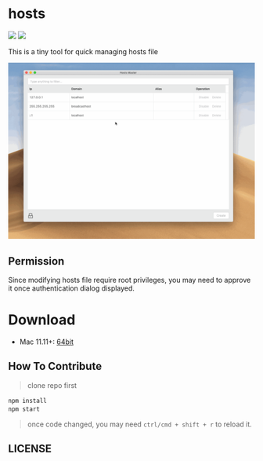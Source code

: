 # hosts

![](https://img.shields.io/badge/hosts-3.0.0-blue.svg)
![][david-url]

This is a tiny tool for quick managing hosts file

![](./docs/img/preview.gif)

## Permission

Since modifying hosts file require root privileges, you may need to approve it once authentication dialog displayed.

# Download

- Mac 11.11+: [64bit](https://github.com/leftstick/hosts-high/releases/download/3.0.0/hostmaster-3.0.0-darwin.zip)

## How To Contribute

> clone repo first

```bash
npm install
npm start
```

> once code changed, you may need `ctrl/cmd + shift + r` to reload it.

## LICENSE

[mit license]: (https://raw.githubusercontent.com/leftstick/hosts-high/master/LICENSE)
[david-url]: https://david-dm.org/leftstick/hosts-high.png
